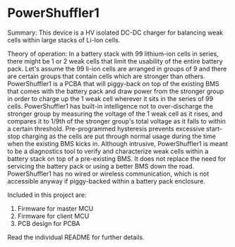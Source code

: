 # PowerShuffler1
Summary: This device is a HV isolated DC-DC charger for balancing weak cells within large stacks of Li-Ion cells.

Theory of operation: In a battery stack with 99 lithium-ion cells in series, there might be 1 or 2 weak cells that limit the usability of the entire battery pack. Let's assume the 99 li-ion cells are arranged in groups of 9 and there are certain groups that contain cells which are stronger than others. PowerShuffler1 is a PCBA that will piggy-back on top of the existing BMS that comes with the battery pack and draw power from the stronger group in order to charge up the 1 weak cell wherever it sits in the series of 99 cells. PowerShuffler1 has built-in intelligence not to over-discharge the stronger group by measuring the voltage of the 1 weak cell as it rises, and compares it to 1/9th of the stronger group's total voltage as it falls to within a certain threshold. Pre-programmed hysteresis prevents excessive start-stop charging as the cells are put through normal usage during the time when the existing BMS kicks in. Although intrusive, PowerShuffler1 is meant to be a diagnostics tool to verify and characterize weak cells within a battery stack on top of a pre-existing BMS. It does not replace the need for servicing the battery pack or using a better BMS down the road. PowerShuffler1 has no wired or wireless communication, which is not accessible anyway if piggy-backed within a battery pack enclosure.

Included in this project are:
1. Firmware for master MCU
2. Firmware for client MCU
3. PCB design for PCBA

Read the individual README for further details.
